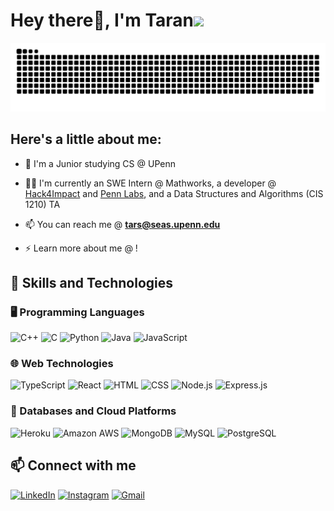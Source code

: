 # Hey there👋, I'm Taran<img height="40" src="https://emoji.gg/assets/emoji/7333-parrotdance.gif">

![Snake](https://raw.githubusercontent.com/taran317/taran317/ae078a9e58971f884de594f13208734a0e72de15/snake.svg)

## Here's a little about me:

- 🔭 I'm a Junior studying CS @ UPenn

- 👨‍💻 I'm currently an SWE Intern @ Mathworks, a developer @ [Hack4Impact](https://hack4impact.org/) and [Penn Labs](https://pennlabs.org/products), and a Data Structures and Algorithms (CIS 1210) TA

- 📫 You can reach me @ **tars@seas.upenn.edu**

- ⚡ Learn more about me @ !

## 🚀 Skills and Technologies

### 🖥️ Programming Languages

![C++](https://img.shields.io/badge/C++-00599C?style=for-the-badge&logo=c%2B%2B&logoColor=white)
![C](https://img.shields.io/badge/C-00599C?style=for-the-badge&logo=c&logoColor=white)
![Python](https://img.shields.io/badge/Python-3776AB?style=for-the-badge&logo=python&logoColor=white)
![Java](https://img.shields.io/badge/Java-ED8B00?style=for-the-badge&logo=java&logoColor=white)
![JavaScript](https://img.shields.io/badge/JavaScript-323330?style=for-the-badge&logo=javascript&logoColor=F7DF1E)

### 🌐 Web Technologies

![TypeScript](https://img.shields.io/badge/TypeScript-007ACC?style=for-the-badge&logo=typescript&logoColor=white)
![React](https://img.shields.io/badge/React-20232A?style=for-the-badge&logo=react&logoColor=61DAFB)
![HTML](https://img.shields.io/badge/HTML-239120?style=for-the-badge&logo=html5&logoColor=white)
![CSS](https://img.shields.io/badge/CSS-239120?&style=for-the-badge&logo=css3&logoColor=white)
![Node.js](https://img.shields.io/badge/Node.js-43853D?style=for-the-badge&logo=node.js&logoColor=white)
![Express.js](https://img.shields.io/badge/Express.js-404D59?style=for-the-badge)

### 💾 Databases and Cloud Platforms

![Heroku](https://img.shields.io/badge/Heroku-430098?style=for-the-badge&logo=heroku&logoColor=white)
![Amazon AWS](https://img.shields.io/badge/Amazon_AWS-232F3E?style=for-the-badge&logo=amazon-aws&logoColor=white)
![MongoDB](https://img.shields.io/badge/MongoDB-4EA94B?style=for-the-badge&logo=mongodb&logoColor=white)
![MySQL](https://img.shields.io/badge/MySQL-00000F?style=for-the-badge&logo=mysql&logoColor=white)
![PostgreSQL](https://img.shields.io/badge/PostgreSQL-316192?style=for-the-badge&logo=postgresql&logoColor=white)

## 📫 Connect with me

[![LinkedIn](https://img.shields.io/badge/LinkedIn-0077B5?style=for-the-badge&logo=linkedin&logoColor=white)](https://www.linkedin.com/in/taran-anantasagar/)
[![Instagram](https://img.shields.io/badge/Instagram-E4405F?style=for-the-badge&logo=instagram&logoColor=white)](https://www.instagram.com/taranize/)
[![Gmail](https://img.shields.io/badge/Gmail-D14836?style=for-the-badge&logo=gmail&logoColor=white)](mailto:tars@seas.upenn.edu)

<!--
**taran317/taran317** is a ✨ _special_ ✨ repository because its `README.md` (this file) appears on your GitHub profile.

Here are some ideas to get you started:

- 🔭 I’m currently working on ...
- 🌱 I’m currently learning ...
- 👯 I’m looking to collaborate on ...
- 🤔 I’m looking for help with ...
- 💬 Ask me about ...
- 📫 How to reach me: ...
- 😄 Pronouns: ...
- ⚡ Fun fact: ...
-->
